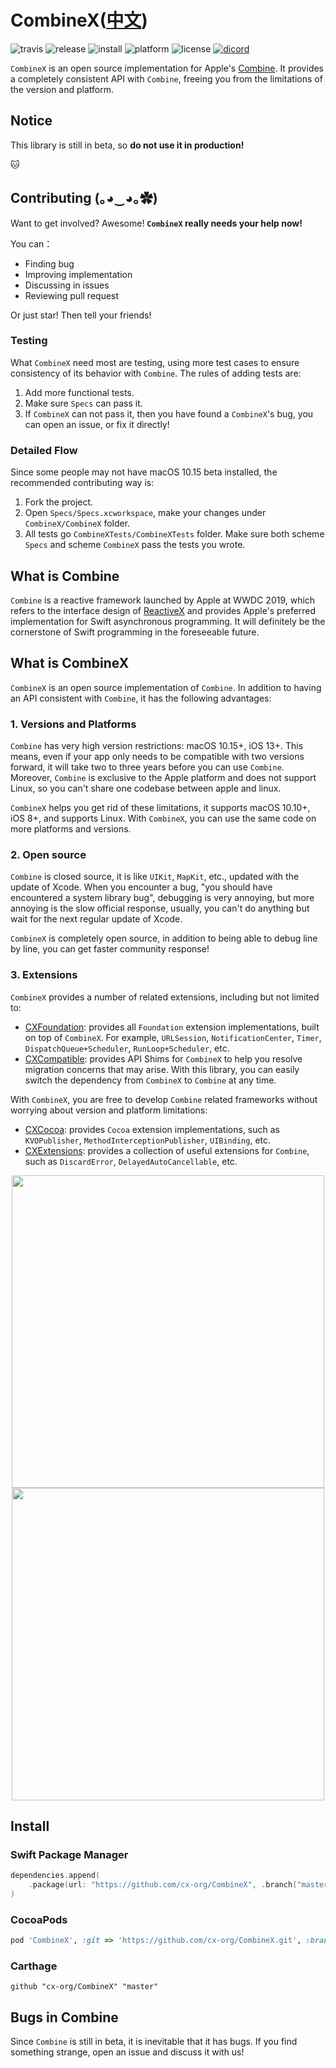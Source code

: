 # CombineX([中文](README.zh_cn.md))

![travis](https://img.shields.io/travis/cx-org/CombineX.svg)
![release](https://img.shields.io/github/release-pre/cx-org/combinex)
![install](https://img.shields.io/badge/install-spm%20%7C%20cocoapods%20%7C%20carthage-ff69b4)
![platform](https://img.shields.io/badge/platform-ios%20%7C%20macos%20%7C%20watchos%20%7C%20tvos%20%7C%20linux-lightgrey)
![license](https://img.shields.io/github/license/cx-org/combinex?color=black)
[![dicord](https://img.shields.io/badge/chat-discord-blue)](https://discord.gg/cresT3X)

`CombineX` is an open source implementation for Apple's [Combine](https://developer.apple.com/documentation/combine). It provides a completely consistent API with `Combine`, freeing you from the limitations of the version and platform.

## Notice

This library is still in beta, so **do not use it in production!**

🐱

## Contributing (｡◕‿◕｡✿)

Want to get involved? Awesome! **`CombineX` really needs your help now!**

You can：

- Finding bug
- Improving implementation
- Discussing in issues
- Reviewing pull request

Or just star! Then tell your friends!

### Testing

What `CombineX` need most are testing, using more test cases to ensure consistency of its behavior with `Combine`. The rules of adding tests are:

1. Add more functional tests.
2. Make sure `Specs` can pass it.
3. If `CombineX` can not pass it, then you have found a `CombineX`'s bug, you can open an issue, or fix it directly!


### Detailed Flow

Since some people may not have macOS 10.15 beta installed, the recommended contributing way is:

1. Fork the project.
2. Open `Specs/Specs.xcworkspace`, make your changes under `CombineX/CombineX` folder.
3. All tests go `CombineXTests/CombineXTests` folder. Make sure both scheme `Specs` and scheme `CombineX` pass the tests you wrote.

## What is Combine

`Combine` is a reactive framework launched by Apple at WWDC 2019, which refers to the interface design of [ReactiveX](http://reactivex.io/) and provides Apple's preferred implementation for Swift asynchronous programming. It will definitely be the cornerstone of Swift programming in the foreseeable future.

## What is CombineX

`CombineX` is an open source implementation of `Combine`. In addition to having an API consistent with `Combine`, it has the following advantages:

### 1. Versions and Platforms

`Combine` has very high version restrictions: macOS 10.15+, iOS 13+. This means, even if your app only needs to be compatible with two versions forward, it will take two to three years before you can use `Combine`. Moreover, `Combine` is exclusive to the Apple platform and does not support Linux, so you can't share one codebase between apple and linux.

`CombineX` helps you get rid of these limitations, it supports macOS 10.10+, iOS 8+, and supports Linux. With `CombineX`, you can use the same code on more platforms and versions.

### 2. Open source

`Combine` is closed source, it is like `UIKit`, `MapKit`, etc., updated with the update of Xcode. When you encounter a bug, "you should have encountered a system library bug", debugging is very annoying, but more annoying is the slow official response, usually, you can't do anything but wait for the next regular update of Xcode.

`CombineX` is completely open source, in addition to being able to debug line by line, you can get faster community response!

### 3. Extensions

`CombineX` provides a number of related extensions, including but not limited to:

- [CXFoundation](https://github.com/cx-org/CXFoundation): provides all `Foundation` extension implementations, built on top of `CombineX`. For example, `URLSession`, `NotificationCenter`, `Timer`, `DispatchQueue+Scheduler`, `RunLoop+Scheduler`, etc.
- [CXCompatible](https://github.com/cx-org/CXCompatible): provides API Shims for `CombineX` to help you resolve migration concerns that may arise. With this library, you can easily switch the dependency from `CombineX` to `Combine` at any time.

With `CombineX`, you are free to develop `Combine` related frameworks without worrying about version and platform limitations:

- [CXCocoa](https://github.com/cx-org/CXCocoa): provides `Cocoa` extension implementations, such as `KVOPublisher`, `MethodInterceptionPublisher`, `UIBinding`, etc.
- [CXExtensions](https://github.com/cx-org/CXExtensions): provides a collection of useful extensions for `Combine`, such as `DiscardError`, `DelayedAutoCancellable`, etc.

<p align="center">
<img src="demo.1.gif" height="500">
<img src="demo.2.gif" height="500">
</p>

## Install

### Swift Package Manager

```swift
dependencies.append(
    .package(url: "https://github.com/cx-org/CombineX", .branch("master"))
)
```

### CocoaPods

```ruby
pod 'CombineX', :git => 'https://github.com/cx-org/CombineX.git', :branch => 'master'
```

### Carthage

```carthage
github "cx-org/CombineX" "master"
```

## Bugs in Combine

Since `Combine` is still in beta, it is inevitable that it has bugs. If you find something strange, open an issue and discuss it with us!
